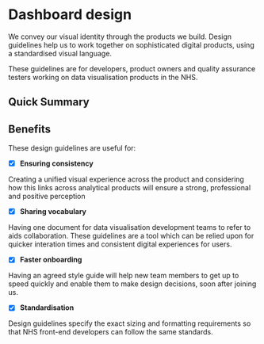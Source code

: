 # Dashboard design

We convey our visual identity through the products we build. Design guidelines help us to work together on sophisticated digital products, using a standardised visual language. 

These guidelines are for developers, product owners and quality assurance testers working on data visualisation products in the NHS.


## Quick Summary
[comment]: <> (move section to below benefits once complete with pdf guide info)


## Benefits

These design guidelines are useful for:

- [x] **Ensuring consistency**

Creating a unified visual experience across the product and considering how this links across analytical products will ensure a strong, professional and positive perception

- [x] **Sharing vocabulary**

Having one document for data visualisation development teams to refer to aids collaboration. These guidelines are a tool which can be relied upon for quicker interation times and consistent digital experiences for users.

- [x] **Faster onboarding**

Having an agreed style guide will help new team members to get up to speed quickly and enable them to make design decisions, soon after joining us.

- [x] **Standardisation**

Design guidelines specify the exact sizing and formatting requirements so that NHS front-end developers can follow the same standards.
